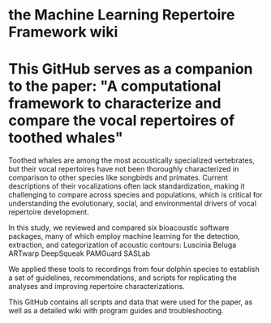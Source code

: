 # the Machine Learning Repertoire Framework wiki

# This GitHub serves as a companion to the paper: "A computational framework to characterize and compare the vocal repertoires of toothed whales"


Toothed whales are among the most acoustically specialized vertebrates, but their vocal repertoires have not been thoroughly characterized in comparison to other species like songbirds and primates. Current descriptions of their vocalizations often lack standardization, making it challenging to compare across species and populations, which is critical for understanding the evolutionary, social, and environmental drivers of vocal repertoire development.

In this study, we reviewed and compared six bioacoustic software packages, many of which employ machine learning for the detection, extraction, and categorization of acoustic contours:
Luscinia
Beluga
ARTwarp
DeepSqueak
PAMGuard
SASLab

We applied these tools to recordings from four dolphin species to establish a set of guidelines, recommendations, and scripts for replicating the analyses and improving repertoire characterizations.

This GitHub contains all scripts and data that were used for the paper, as well as a detailed wiki with program guides and troubleshooting.
